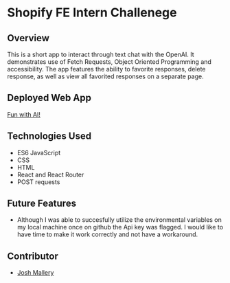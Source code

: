 # Shopify FE Intern Challenege

## Overview

This is a short app to interact through text chat with the OpenAI.  It demonstrates use of Fetch Requests, Object Oriented Programming and accessibility. The app features the ability to favorite responses, delete response, as well as view all favorited responses on a separate page.  

## Deployed Web App

[Fun with AI!](https://joshmallery.github.io/shopify-challenge/)

## Technologies Used

- ES6 JavaScript
- CSS
- HTML
- React and React Router
- POST requests

## Future Features

- Although I was able to succesfully utilize the environmental variables on my local machine once on github the Api key was flagged. I would like to have time to make it work correctly and not have a workaround.

## Contributor

- [Josh Mallery](https://github.com/JoshMallery)
